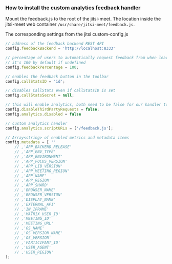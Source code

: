 ### How to install the custom analytics feedback handler


Mount the feedback.js to the root of the jitsi-meet. The location inside the jitsi-meet web container `/usr/share/jitsi-meet/feedback.js`.


The corresponding settings from the jitsi custom-config.js
```javascript
// address of the feedback backend REST API
config.feedbackBackend = 'http://localhost:8333'

// percentage of users to automatically request feedback from when leaving the call
// it's 100 by default if undefined
config.feedbackPercentage = 100;

// enables the feedback button in the toolbar
config.callStatsID = 'id';

// disables CallStats even if callStatsID is set
config.callStatsSecret = null;

// this will enable analytics, both need to be false for our handler to work
config.disableThirdPartyRequests = false;
config.analytics.disabled = false

// custom analytics handler
config.analytics.scriptURLs = ['/feedback.js'];

// Array<string> of enabled metrics and metadata items
config.metadata = [ ''
    // ,'APP_BACKEND_RELEASE'
    // ,'APP_ENV_TYPE'
    // ,'APP_ENVIRONMENT'
    // ,'APP_FOCUS_VERSION'
    // ,'APP_LIB_VERSION'
    // ,'APP_MEETING_REGION'
    // ,'APP_NAME'
    // ,'APP_REGION'
    // ,'APP_SHARD'
    // ,'BROWSER_NAME'
    // ,'BROWSER_VERSION'
    // ,'DISPLAY_NAME'
    // ,'EXTERNAL_API'
    // ,'IN_IFRAME'
    // ,'MATRIX_USER_ID'
    // ,'MEETING_ID'
    // ,'MEETING_URL'
    // ,'OS_NAME'
    // ,'OS_VERSION_NAME'
    // ,'OS_VERSION'
    // ,'PARTICIPANT_ID'
    // ,'USER_AGENT'
    // ,'USER_REGION'
];

```